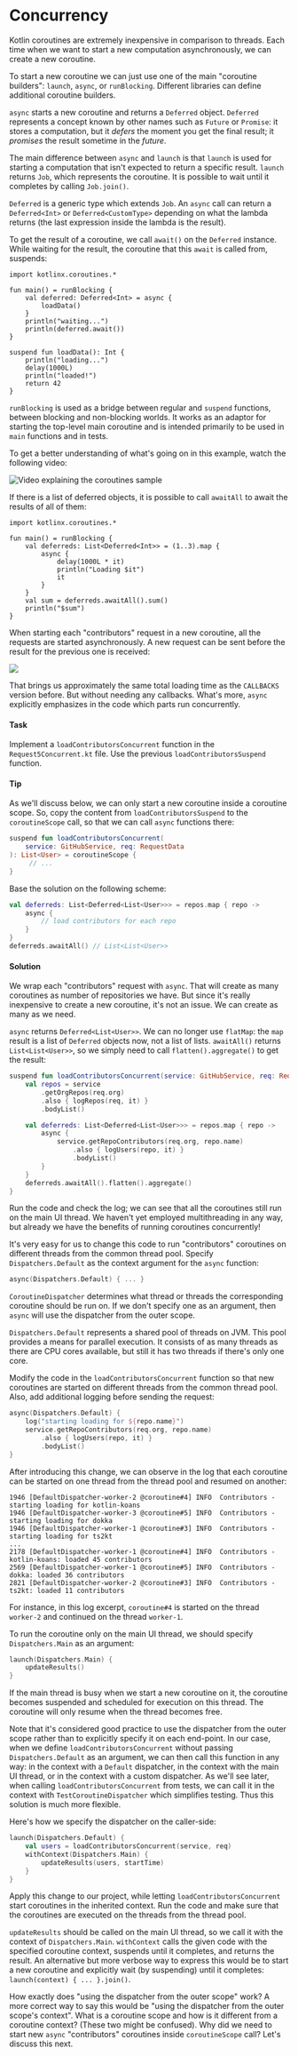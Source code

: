 # Concurrency

Kotlin coroutines are extremely inexpensive in comparison to threads.
Each time when we want to start a new computation asynchronously, we can create a new coroutine.

To start a new coroutine we can just use one of the main "coroutine builders": `launch`, `async`, or `runBlocking`.
Different libraries can define additional coroutine builders.

`async` starts a new coroutine and returns a `Deferred` object.
`Deferred` represents a concept known by other names such as `Future` or `Promise`:
it stores a computation, but it *defers* the moment you get the final result; 
it *promises* the result sometime in the *future*.

The main difference between `async` and `launch` is that `launch` is used for starting
a computation that isn't expected to return a specific result.
`launch` returns `Job`, which represents the coroutine.
It is possible to wait until it completes by calling `Job.join()`. 

`Deferred` is a generic type which extends `Job`.
An `async` call can return a `Deferred<Int>` or `Deferred<CustomType>`
depending on what the lambda returns (the last expression inside the lambda is the result).

To get the result of a coroutine, we call `await()` on the `Deferred` instance.
While waiting for the result, the coroutine that this `await` is called from, suspends:

```run-kotlin
import kotlinx.coroutines.*

fun main() = runBlocking {
    val deferred: Deferred<Int> = async {
        loadData()
    }
    println("waiting...")
    println(deferred.await())
}

suspend fun loadData(): Int {
    println("loading...")
    delay(1000L)
    println("loaded!")
    return 42
}
```

`runBlocking` is used as a bridge between regular and `suspend` functions, between blocking and non-blocking worlds.
It works as an adaptor for starting the top-level main coroutine and is intended primarily to be used in `main` functions
and in tests.

To get a better understanding of what's going on in this example, watch the following video:

![Video explaining the coroutines sample](https://youtu.be/zEZc5AmHQhk) 

If there is a list of deferred objects, it is possible to call `awaitAll` to await the results of all of them:

```run-kotlin
import kotlinx.coroutines.*

fun main() = runBlocking {
    val deferreds: List<Deferred<Int>> = (1..3).map {
        async {
            delay(1000L * it)
            println("Loading $it")
            it
        }
    }
    val sum = deferreds.awaitAll().sum()
    println("$sum")
}
```

When starting each "contributors" request in a new coroutine,
all the requests are started asynchronously.
A new request can be sent before the result for the previous one is received:  

![](./assets/5-concurrency/Concurrency.png)

That brings us approximately the same total loading time as the `CALLBACKS` version before.
But without needing any callbacks.
What's more, `async` explicitly emphasizes in the code which parts run concurrently.  

#### Task

Implement a `loadContributorsConcurrent` function in the `Request5Concurrent.kt` file.
Use the previous `loadContributorsSuspend` function.
 
#### Tip

As we'll discuss below, we can only start a new coroutine inside a coroutine scope.
So, copy the content from `loadContributorsSuspend` to the `coroutineScope` call,
so that we can call `async` functions there:

```kotlin
suspend fun loadContributorsConcurrent(
    service: GitHubService, req: RequestData
): List<User> = coroutineScope {
     // ...
}
```

Base the solution on the following scheme:

```kotlin
val deferreds: List<Deferred<List<User>>> = repos.map { repo ->
    async {
        // load contributors for each repo
    }
}
deferreds.awaitAll() // List<List<User>> 
```

#### Solution

We wrap each "contributors" request with `async`.
That will create as many coroutines as number of repositories we have.
But since it's really inexpensive to create a new coroutine, it's not an issue.
We can create as many as we need.
 
`async` returns `Deferred<List<User>>`. 
We can no longer use `flatMap`: the `map` result is a list of `Deferred` objects now, not a list of lists.
`awaitAll()` returns `List<List<User>>`, so we simply need to call `flatten().aggregate()` to get the result: 

```kotlin
suspend fun loadContributorsConcurrent(service: GitHubService, req: RequestData): List<User> = coroutineScope {
    val repos = service
        .getOrgRepos(req.org)
        .also { logRepos(req, it) }
        .bodyList()

    val deferreds: List<Deferred<List<User>>> = repos.map { repo ->
        async {
            service.getRepoContributors(req.org, repo.name)
                .also { logUsers(repo, it) }
                .bodyList()
        }
    }
    deferreds.awaitAll().flatten().aggregate()
}
```

Run the code and check the log; we can see that all the coroutines still run on the main UI thread.
We haven't yet employed multithreading in any way,
but already we have the benefits of running coroutines concurrently!

It's very easy for us to change this code to run "contributors" coroutines on different threads from the common thread pool.
Specify `Dispatchers.Default` as the context argument for the `async` function:

```kotlin
async(Dispatchers.Default) { ... }
``` 

`CoroutineDispatcher` determines what thread or threads the corresponding coroutine should be run on.
If we don't specify one as an argument, then `async` will use the dispatcher from the outer scope.

`Dispatchers.Default` represents a shared pool of threads on JVM.
This pool provides a means for parallel execution. 
It consists of as many threads as there are CPU cores available, but still it has two threads if there's only one core. 

Modify the code in the `loadContributorsConcurrent` function so that new coroutines are started on different
threads from the common thread pool.
Also, add additional logging before sending the request:

```kotlin
async(Dispatchers.Default) {
    log("starting loading for ${repo.name}")
    service.getRepoContributors(req.org, repo.name)
        .also { logUsers(repo, it) }
        .bodyList()
}
```

After introducing this change, we can observe in the log that each coroutine can be started on one thread
from the thread pool and resumed on another:

```
1946 [DefaultDispatcher-worker-2 @coroutine#4] INFO  Contributors - starting loading for kotlin-koans
1946 [DefaultDispatcher-worker-3 @coroutine#5] INFO  Contributors - starting loading for dokka
1946 [DefaultDispatcher-worker-1 @coroutine#3] INFO  Contributors - starting loading for ts2kt
...
2178 [DefaultDispatcher-worker-1 @coroutine#4] INFO  Contributors - kotlin-koans: loaded 45 contributors
2569 [DefaultDispatcher-worker-1 @coroutine#5] INFO  Contributors - dokka: loaded 36 contributors
2821 [DefaultDispatcher-worker-2 @coroutine#3] INFO  Contributors - ts2kt: loaded 11 contributors
``` 

For instance, in this log excerpt, `coroutine#4` is started on the thread `worker-2` and continued on the thread `worker-1`.

To run the coroutine only on the main UI thread, we should specify `Dispatchers.Main` as an argument:  

```kotlin
launch(Dispatchers.Main) {
    updateResults()
}
```

If the main thread is busy when we start a new coroutine on it,
the coroutine becomes suspended and scheduled for execution on this thread.
The coroutine will only resume when the thread becomes free.

Note that it's considered good practice to use the dispatcher from the outer scope rather than to explicitly specify it
on each end-point.
In our case, when we define `loadContributorsConcurrent` without passing `Dispatchers.Default` as an argument,
we can then call this function in any way: in the context with a `Default` dispatcher,
in the context with the main UI thread, or in the context with a custom dispatcher.
As we'll see later, when calling `loadContributorsConcurrent` from tests, we can call it in the context with 
`TestCoroutineDispatcher` which simplifies testing. Thus this solution is much more flexible. 

Here's how we specify the dispatcher on the caller-side:

```kotlin
launch(Dispatchers.Default) {
    val users = loadContributorsConcurrent(service, req)
    withContext(Dispatchers.Main) {
        updateResults(users, startTime)
    }
}
```

Apply this change to our project, while letting `loadContributorsConcurrent` start coroutines in the inherited context.
Run the code and make sure that the coroutines are executed on the threads from the thread pool. 

`updateResults` should be called on the main UI thread, so we call it with the context of `Dispatchers.Main`.
`withContext` calls the given code with the specified coroutine context, suspends until it completes,
and returns the result.
An alternative but more verbose way to express this would be to start a new coroutine and explicitly wait (by
suspending) until it completes: `launch(context) { ... }.join()`. 

How exactly does "using the dispatcher from the outer scope" work?
A more correct way to say this would be "using the dispatcher from the outer scope's context".
What is a coroutine scope and how is it different from a coroutine context?
(These two might be confused).
Why did we need to start new `async` "contributors" coroutines inside `coroutineScope` call?
Let's discuss this next.  

